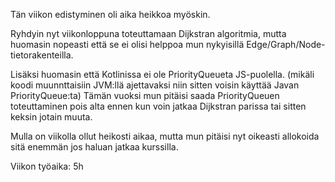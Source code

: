 Tän viikon edistyminen oli aika heikkoa myöskin.

Ryhdyin nyt viikonloppuna toteuttamaan Dijkstran algoritmia,
mutta huomasin nopeasti että se ei olisi helppoa mun nykyisillä
Edge/Graph/Node-tietorakenteilla.

Lisäksi huomasin että Kotlinissa
ei ole PriorityQueueta JS-puolella. (mikäli koodi muunnttaisiin JVM:llä
ajettavaksi niin sitten voisin käyttää Javan PriorityQueue:ta)
Tämän vuoksi mun pitäisi saada PriorityQueuen toteuttaminen pois alta
ennen kun voin jatkaa Dijkstran parissa tai sitten keksin jotain muuta.

Mulla on viikolla ollut heikosti aikaa, mutta mun pitäisi nyt oikeasti
allokoida sitä enemmän jos haluan jatkaa kurssilla.

Viikon työaika: 5h